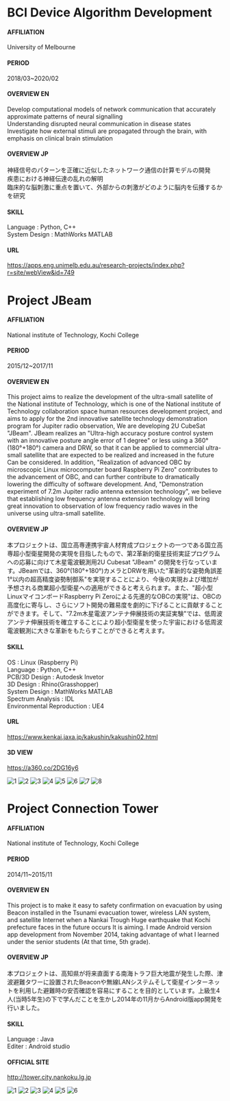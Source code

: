 # BCI Device Algorithm Development

#### AFFILIATION
University of Melbourne

#### PERIOD
2018/03~2020/02

#### OVERVIEW EN
Develop computational models of network communication that accurately approximate patterns of neural signalling  
Understanding disrupted neural communication in disease states  
Investigate how external stimuli are propagated through the brain, with emphasis on clinical brain stimulation  

#### OVERVIEW JP
神経信号のパターンを正確に近似したネットワーク通信の計算モデルの開発  
疾患における神経伝達の乱れの解明  
臨床的な脳刺激に重点を置いて、外部からの刺激がどのように脳内を伝播するかを研究  

#### SKILL
Language : Python, C++  
System Design : MathWorks MATLAB  

#### URL
<https://apps.eng.unimelb.edu.au/research-projects/index.php?r=site/webView&id=749>   


# Project JBeam

#### AFFILIATION
National institute of Technology, Kochi College

#### PERIOD
2015/12~2017/11

#### OVERVIEW EN
This project aims to realize the development of the ultra-small satellite of the National institute of Technology, which is one of the National institute of Technology collaboration space human resources development project, and aims to apply for the 2nd innovative satellite technology demonstration program for Jupiter radio observation, We are developing 2U CubeSat "JBeam". JBeam realizes an "Ultra-high accuracy posture control system with an innovative posture angle error of 1 degree" or less using a 360°(180°+180°) camera and DRW, so that it can be applied to commercial ultra-small satellite that are expected to be realized and increased in the future Can be considered. In addition, "Realization of advanced OBC by microscopic Linux microcomputer board Raspberry Pi Zero" contributes to the advancement of OBC, and can further contribute to dramatically lowering the difficulty of software development. And, "Demonstration experiment of 7.2m Jupiter radio antenna extension technology", we believe that establishing low frequency antenna extension technology will bring great innovation to observation of low frequency radio waves in the universe using ultra-small satellite.

#### OVERVIEW JP 
本プロジェクトは、国立高専連携宇宙人材育成プロジェクトの一つである国立高専超小型衛星開発の実現を目指したもので、第2革新的衛星技術実証プログラムへの応募に向けて木星電波観測用2U Cubesat "JBeam" の開発を行なっています。JBeamでは、360°(180°+180°)カメラとDRWを用いた"革新的な姿勢角誤差1°以内の超高精度姿勢制御系"を実現することにより、今後の実現および増加が予想される商業超小型衛星への適用ができると考えられます。また、"超小型LinuxマイコンボードRaspberry Pi Zeroによる先進的なOBCの実現"は、OBCの高度化に寄与し、さらにソフト開発の難易度を劇的に下げることに貢献することができます。そして、"7.2m木星電波アンテナ伸展技術の実証実験"では、低周波アンテナ伸展技術を確立することにより超小型衛星を使った宇宙における低周波電波観測に大きな革新をもたらすことができると考えます。

#### SKILL
OS : Linux (Raspberry Pi)  
Language : Python, C++  
PCB/3D Design : Autodesk Invetor  
3D Design : Rhino(Grasshopper)  
System Design : MathWorks MATLAB  
Spectrum Analysis : IDL  
Environmental Reproduction : UE4

#### URL
<https://www.kenkai.jaxa.jp/kakushin/kakushin02.html>   

#### 3D VIEW 
<https://a360.co/2DG16y6>  

![1](https://user-images.githubusercontent.com/41835586/100241629-3e6ee200-2f77-11eb-8b5c-ba30e5595f2f.jpg)
![2](https://user-images.githubusercontent.com/41835586/100241648-4464c300-2f77-11eb-9eb5-51ebbeb57368.jpg)
![3](https://user-images.githubusercontent.com/41835586/100241661-4890e080-2f77-11eb-87e5-10f1eed289f4.jpg)
![4](https://user-images.githubusercontent.com/41835586/100241670-4b8bd100-2f77-11eb-88fa-f2ea817bc291.jpg)
![5](https://user-images.githubusercontent.com/41835586/100241684-4fb7ee80-2f77-11eb-8422-3a8f5f4b5161.jpg)
![6](https://user-images.githubusercontent.com/41835586/100241697-52b2df00-2f77-11eb-94d6-db306b7fa0f5.jpg)
![7](https://user-images.githubusercontent.com/41835586/100241705-55153900-2f77-11eb-9d28-d710cd2ff78d.jpg)
![8](https://user-images.githubusercontent.com/41835586/100241713-57779300-2f77-11eb-82b5-53f92c9a91e9.jpg)


# Project Connection Tower

#### AFFILIATION
National institute of Technology, Kochi College

#### PERIOD
2014/11~2015/11

#### OVERVIEW EN
This project is to make it easy to safety confirmation on evacuation by using Beacon installed in the Tsunami evacuation tower, wireless LAN system, and satellite Internet when a Nankai Trough Huge earthquake that Kochi prefecture faces in the future occurs It is aiming. I made Android version app development from November 2014, taking advantage of what I learned under the senior students (At that time, 5th grade).  

#### OVERVIEW JP
本プロジェクトは、高知県が将来直面する南海トラフ巨大地震が発生した際、津波避難タワーに設置されたBeaconや無線LANシステムそして衛星インターネットを利用した避難時の安否確認を容易にすることを目的としています。上級生4人(当時5年生)の下で学んだことを生かし2014年の11月からAndroid版app開発を行いました。  

#### SKILL
Language : Java  
Editer : Android studio  

#### OFFICIAL SITE
<http://tower.city.nankoku.lg.jp>  

![1](https://user-images.githubusercontent.com/41835586/100242035-af15fe80-2f77-11eb-9ae4-8569a23be692.jpg)
![2](https://user-images.githubusercontent.com/41835586/100242020-aa514a80-2f77-11eb-9854-aab4b9bd35b5.jpg)
![3](https://user-images.githubusercontent.com/41835586/100242026-acb3a480-2f77-11eb-80b3-a86fec5eeacd.jpg)
![4](https://user-images.githubusercontent.com/41835586/100242028-ade4d180-2f77-11eb-8bcd-84709d8b152d.jpg)
![5](https://user-images.githubusercontent.com/41835586/100242030-ae7d6800-2f77-11eb-8336-0e197a4b6d84.jpg)
![6](https://user-images.githubusercontent.com/41835586/100242031-af15fe80-2f77-11eb-8a8d-65e3dd7921bb.jpg)
